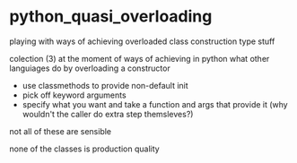 # python_quasi_overloading
playing with ways of achieving overloaded class construction type stuff

colection (3) at the moment of ways of achieving in python what other languiages do by overloading a constructor

* use classmethods to provide non-default init
* pick off keyword arguments
* specify what you want and take a function and args that provide it (why wouldn't the caller do extra step themsleves?)

not all of these are sensible

none of the classes is production quality
